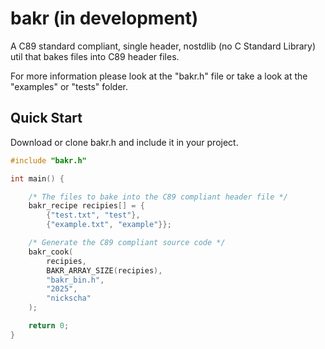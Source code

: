 # bakr (in development)
A C89 standard compliant, single header, nostdlib (no C Standard Library) util that bakes files into C89 header files.

For more information please look at the "bakr.h" file or take a look at the "examples" or "tests" folder.

## Quick Start

Download or clone bakr.h and include it in your project.

```C
#include "bakr.h"

int main() {

    /* The files to bake into the C89 compliant header file */
    bakr_recipe recipies[] = {
        {"test.txt", "test"},
        {"example.txt", "example"}};

    /* Generate the C89 compliant source code */
    bakr_cook(
        recipies, 
        BAKR_ARRAY_SIZE(recipies), 
        "bakr_bin.h", 
        "2025", 
        "nickscha"
    );

    return 0;
}
```
